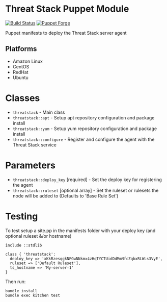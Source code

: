 Threat Stack Puppet Module
================

[![Build Status](https://travis-ci.org/threatstack/threatstack-chef.svg?branch=master)][travis]
[![Puppet Forge](http://img.shields.io/puppetforge/v/threatstack/threatstack.svg)][module]

[travis]: https://travis-ci.org/threatstack/threatstack-puppet
[module]: https://forge.puppetlabs.com/threatstack/threatstack

Puppet manifests to deploy the Threat Stack server agent

Platforms
---------

* Amazon Linux
* CentOS
* RedHat
* Ubuntu

Classes
=======

* `threatstack` - Main class
* `threatstack::apt` - Setup apt repository configuration and package install
* `threatstack::yum` - Setup yum repository configuration and package install
* `threatstack::configure` - Register and configure the agent with the Threat Stack service

Parameters
=====

* `threatstack::deploy_key` [required] - Set the deploy key for registering the agent
* `threatstack::ruleset` [optional array] - Set the ruleset or rulesets the node will be added to (Defaults to 'Base Rule Set')

Testing
=======

To test setup a site.pp in the manifests folder with your deploy key (and optional ruleset &/or hostname)
```
include ::stdlib

class { 'threatstack':
  deploy_key => 'xKkRzesqgkNPGwNNkmx4zHqTYCTUidDdMmNfcZqbxRLWLs3VyE',
  ruleset => ['Default Ruleset'],
  ts_hostname => 'My-server-1'
}
```

Then run:
```
bundle install
bundle exec kitchen test
```
